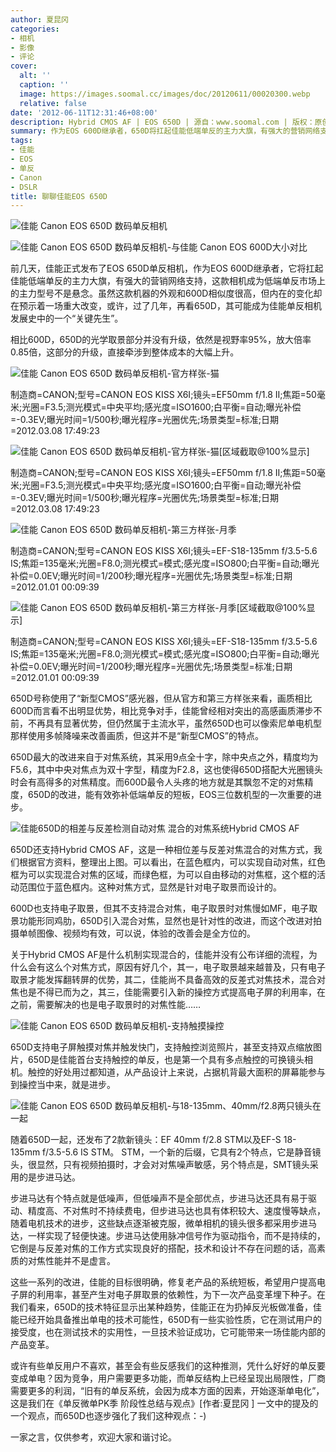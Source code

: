```yaml
---
author: 夏昆冈
categories:
- 相机
- 影像
- 评论
cover:
  alt: ''
  caption: ''
  image: https://images.soomal.cc/images/doc/20120611/00020300.webp
  relative: false
date: '2012-06-11T12:31:46+08:00'
description: Hybrid CMOS AF | EOS 650D | 源自：www.soomal.com | 版权：原创 |  平均/总评分：07.43/52
summary: 作为EOS 600D继承者，650D将扛起佳能低端单反的主力大旗，有强大的营销网络支持，这款相机成为低端单反市场上的主力型号不是悬念。虽然这款机器的外观和600D相似度很高，但内在的变化却在预示着一场重大改变，或许，过了几年，再看650D，其可能成为佳能单反相机发展史中的一个“关键先生”。
tags:
- 佳能
- EOS
- 单反
- Canon
- DSLR
title: 聊聊佳能EOS 650D
---
```


![佳能 Canon EOS 650D 数码单反相机](https://images.soomal.cc/images/doc/20120608/00020260.webp)



![佳能 Canon EOS 650D 数码单反相机-与佳能 Canon EOS 600D大小对比](https://images.soomal.cc/images/doc/20120608/00020267.webp)



前几天，佳能正式发布了EOS 650D单反相机，作为EOS 600D继承者，它将扛起佳能低端单反的主力大旗，有强大的营销网络支持，这款相机成为低端单反市场上的主力型号不是悬念。虽然这款机器的外观和600D相似度很高，但内在的变化却在预示着一场重大改变，或许，过了几年，再看650D，其可能成为佳能单反相机发展史中的一个“关键先生”。

相比600D，650D的光学取景部分并没有升级，依然是视野率95%，放大倍率0.85倍，这部分的升级，直接牵涉到整体成本的大幅上升。

![佳能 Canon EOS 650D 数码单反相机-官方样张-猫](https://images.soomal.cc/images/doc/20120608/00020282.webp)

制造商=CANON;型号=CANON EOS KISS X6I;镜头=EF50mm f/1.8 II;焦距=50毫米;光圈=F3.5;测光模式=中央平均;感光度=ISO1600;白平衡=自动;曝光补偿=-0.3EV;曝光时间=1/500秒;曝光程序=光圈优先;场景类型=标准;日期=2012.03.08 17:49:23


![佳能 Canon EOS 650D 数码单反相机-官方样张-猫[区域截取@100%显示]](https://images.soomal.cc/images/doc/20120611/00020297.webp)

制造商=CANON;型号=CANON EOS KISS X6I;镜头=EF50mm f/1.8 II;焦距=50毫米;光圈=F3.5;测光模式=中央平均;感光度=ISO1600;白平衡=自动;曝光补偿=-0.3EV;曝光时间=1/500秒;曝光程序=光圈优先;场景类型=标准;日期=2012.03.08 17:49:23


![佳能 Canon EOS 650D 数码单反相机-第三方样张-月季](https://images.soomal.cc/images/doc/20120611/00020298.webp)

制造商=CANON;型号=CANON EOS KISS X6I;镜头=EF-S18-135mm f/3.5-5.6 IS;焦距=135毫米;光圈=F8.0;测光模式=模式;感光度=ISO800;白平衡=自动;曝光补偿=0.0EV;曝光时间=1/200秒;曝光程序=光圈优先;场景类型=标准;日期=2012.01.01 00:09:39


![佳能 Canon EOS 650D 数码单反相机-第三方样张-月季[区域截取@100%显示]](https://images.soomal.cc/images/doc/20120611/00020299.webp)

制造商=CANON;型号=CANON EOS KISS X6I;镜头=EF-S18-135mm f/3.5-5.6 IS;焦距=135毫米;光圈=F8.0;测光模式=模式;感光度=ISO800;白平衡=自动;曝光补偿=0.0EV;曝光时间=1/200秒;曝光程序=光圈优先;场景类型=标准;日期=2012.01.01 00:09:39


650D号称使用了“新型CMOS”感光器，但从官方和第三方样张来看，画质相比600D而言看不出明显优势，相比竞争对手，佳能曾经相对突出的高感画质滞步不前，不再具有显著优势，但仍然属于主流水平，虽然650D也可以像索尼单电机型那样使用多帧降噪来改善画质，但这并不是“新型CMOS”的特点。

650D最大的改进来自于对焦系统，其采用9点全十字，除中央点之外，精度均为F5.6，其中中央对焦点为双十字型，精度为F2.8，这也使得650D搭配大光圈镜头时会有高得多的对焦精度。而600D最令人头疼的地方就是其飘忽不定的对焦精度，650D的改进，能有效弥补低端单反的短板，EOS三位数机型的一次重要的进步。

![佳能650D的相差与反差检测自动对焦 混合的对焦系统Hybrid CMOS AF](https://images.soomal.cc/images/doc/20120611/00020300.webp)




650D还支持Hybrid CMOS AF，这是一种相位差与反差对焦混合的对焦方式，我们根据官方资料，整理出上图。可以看出，在蓝色框内，可以实现自动对焦，红色框为可以实现混合对焦的区域，而绿色框，为可以自由移动的对焦框，这个框的活动范围位于蓝色框内。这种对焦方式，显然是针对电子取景而设计的。

600D也支持电子取景，但其不支持混合对焦，电子取景时对焦慢如MF，电子取景功能形同鸡肋，650D引入混合对焦，显然也是针对性的改进，而这个改进对拍摄单帧图像、视频均有效，可以说，体验的改善会是全方位的。

关于Hybrid CMOS AF是什么机制实现混合的，佳能并没有公布详细的流程，为什么会有这么个对焦方式，原因有好几个，其一，电子取景越来越普及，只有电子取景才能发挥翻转屏的优势，其二，佳能尚不具备高效的反差式对焦技术，混合对焦也是不得已而为之，其三，佳能需要引入新的操控方式提高电子屏的利用率，在之前，需要解决的也是电子取景时的对焦性能……

![佳能 Canon EOS 650D 数码单反相机-支持触摸操控](https://images.soomal.cc/images/doc/20120611/00020301.webp)




650D支持电子屏触摸对焦并触发快门，支持触控浏览照片，甚至支持双点缩放图片，650D是佳能首台支持触控的单反，也是第一个具有多点触控的可换镜头相机。触控的好处用过都知道，从产品设计上来说，占据机背最大面积的屏幕能参与到操控当中来，就是进步。

![佳能 Canon EOS 650D 数码单反相机-与18-135mm、40mm/f2.8两只镜头在一起](https://images.soomal.cc/images/doc/20120608/00020277.webp)




随着650D一起，还发布了2款新镜头：EF 40mm f/2.8 STM以及EF-S 18-135mm f/3.5-5.6 IS STM。 STM，一个新的后缀，它具有2个特点，它是静音镜头，很显然，只有视频拍摄时，才会对对焦噪声敏感，另个特点是，SMT镜头采用的是步进马达。

步进马达有个特点就是低噪声，但低噪声不是全部优点，步进马达还具有易于驱动、精度高、不对焦时不持续费电，但步进马达也具有体积较大、速度慢等缺点，随着电机技术的进步，这些缺点逐渐被克服，微单相机的镜头很多都采用步进马达，一样实现了轻便快速。步进马达使用脉冲信号作为驱动指令，而不是持续的，它倒是与反差对焦的工作方式实现良好的搭配，技术和设计不存在问题的话，高素质的对焦性能并不是虚言。

这些一系列的改进，佳能的目标很明确，修复老产品的系统短板，希望用户提高电子屏的利用率，甚至产生对电子屏取景的依赖性，为下一次产品变革埋下种子。在我们看来，650D的技术特征显示出某种趋势，佳能正在为扔掉反光板做准备，佳能已经开始具备推出单电的技术可能性，650D有一些实验性质，它在测试用户的接受度，也在测试技术的实用性，一旦技术验证成功，它可能带来一场佳能内部的产品变革。

或许有些单反用户不喜欢，甚至会有些反感我们的这种推测，凭什么好好的单反要变成单电？因为竞争，用户需要更多功能，而单反结构上已经呈现出局限性，厂商需要更多的利润，“旧有的单反系统，会因为成本方面的因素，开始逐渐单电化”，这是我们在《单反微单PK季 阶段性总结与观点》[作者:夏昆冈 ]
一文中的提及的一个观点，而650D也逐步强化了我们这种观点：-)

一家之言，仅供参考，欢迎大家和谐讨论。